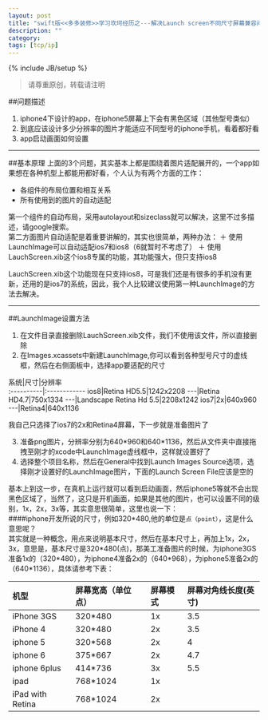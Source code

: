 ```yaml
---
layout: post
title: "swift版<<多多装修>>学习坎坷经历之---解决Launch screen不同尺寸屏幕兼容问题"
description: ""
category:
tags: [tcp/ip]
---
```

{% include JB/setup %}     
> 请尊重原创，转载请注明

##问题描述
1. iphone4下设计的app，在iphone5屏幕上下会有黑色区域（其他型号类似）
2. 到底应该设计多少分辨率的图片才能适应不同型号的iphone手机，看着都好看
3. app启动画面如何设置
***
##基本原理
上面的3个问题，其实基本上都是围绕着图片适配展开的，一个app如果想在各种机型上都能用都好看，个人认为有两个方面的工作：    
+ 各组件的布局位置和相互关系
+ 所有使用到的图片的自动适配

第一个组件的自动布局，采用autolayout和sizeclass就可以解决，这里不过多描述，请google搜索。   
第二方面图片自动适配是着重要讲解的，其实也很简单，两种办法：
＋ 使用LaunchImage可以自动适配ios7和ios8（6就暂时不考虑了）
＋ 使用LauchScreen.xib这个ios8专属的功能，其功能强大，但只支持ios8

LauchScreen.xib这个功能现在只支持ios8，可是我们还是有很多的手机没有更新，还用的是ios7的系统，因此，我个人比较建议使用第一种LaunchImage的方法去解决。
***
##LaunchImage设置方法
1. 在文件目录直接删除LauchScreen.xib文件，我们不使用该文件，所以直接删除
2. 在Images.xcassets中新建LaunchImage,你可以看到各种型号尺寸的虚线框，然后在右侧面板中，选择app要适配的尺寸

系统|尺寸|分辨率   
:----------|:------------
ios8|Retina HD5.5|1242x2208
---|Retina HD4.7|750x1334
---|Landscape Retina Hd 5.5|2208x1242
ios7|2x|640x960
---|Retina4|640x1136

我自己只选择了ios7的2x和Retina4屏幕，下一步就是准备图片了

3. 准备png图片，分辨率分别为640\*960和640*1136，然后从文件夹中直接拖拽至刚才的xcode中LaunchImage虚线框中，这样就设置好了
4. 选择整个项目名称，然后在General中找到Launch Images Source选项，选择刚才设置好的LaunchImage图片，下面的Launch Screen File应该是空的

基本上到这一步，在真机上运行就可以看到启动画面，然后iphone5等就不会出现黑色区域了，当然了，这只是开机画面，如果是其他的图片，也可以设置不同的级别，1x，2x，3x等，其实意思很简单，这里也说一下：   
####iphone开发所说的尺寸，例如320\*480,他的单位是`点（point）`，这是什么意思呢？     
其实就是一种概念，用点来说明基本尺寸，然后在基本尺寸上，再加上1x，2x，3x，意思是，基本尺寸是320\*480(点)，那美工准备图片的时候，为iphone3GS准备1x的（320\*480），为iphone4准备2x的（640\*968），为iphone5准备2x的（640*1136），具体请参考下表：    

机型|屏幕宽高（单位点）|屏幕模式|屏幕对角线长度(英寸)
:----|:----|:----|:----
iPhone 3GS|320\*480|1x|3.5
iPhone 4|320\*480|2x|3.5
iphone 5|320\*568|2x|4
iphone 6|375\*667|2x|4.7
iphone 6plus|414\*736|3x|5.5
ipad|768\*1024|1x|
iPad with Retina|768*1024|2x

